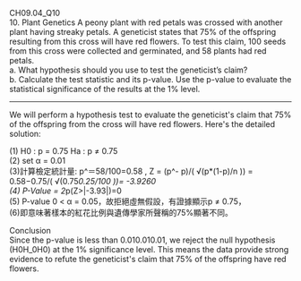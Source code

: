 CH09.04_Q10  
10. Plant Genetics A peony plant with red petals was crossed with another plant having streaky petals. A geneticist states that 75% of the offspring resulting from this cross will have red flowers. To test this claim, 100
seeds from this cross were collected and germinated, and 58 plants had red petals.  
a. What hypothesis should you use to test the geneticist’s claim?  
b. Calculate the test statistic and its p-value. Use the p-value to evaluate the statistical significance of the results at the 1% level.  

---
We will perform a hypothesis test to evaluate the geneticist's claim that 75% of the offspring from the cross will have red flowers. Here's the detailed solution:

(1) H0 : p = 0.75 Ha : p ≠ 0.75  
(2) set α = 0.01  
(3)計算檢定統計量: p^＝58/100=0.58 , Z = (p^- p)/( √(p*(1-p)/n )) = 0.58−0.75/( √(0.75*0.25/100 ))= -3.9260  
(4) P-Value = 2*p(Z>|-3.93|)=0  
(5) P-value 0 < α = 0.05，故拒絕虛無假設，有證據顯示p ≠ 0.75，  
(6)即意味著樣本的紅花比例與遺傳學家所聲稱的75%顯著不同。  

Conclusion  
Since the p-value is less than 0.010.010.01, we reject the null hypothesis (H0H_0H0) at the 1% significance level. This means the data provide strong evidence to refute the geneticist's claim that 75% of the offspring have red flowers.

